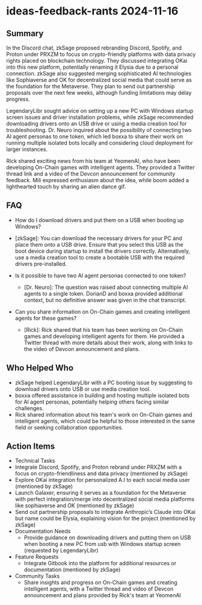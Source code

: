 # ideas-feedback-rants 2024-11-16

## Summary
 In the Discord chat, zkSage proposed rebranding Discord, Spotify, and Proton under PRXZM to focus on crypto-friendly platforms with data privacy rights placed on blockchain technology. They discussed integrating OKai into this new platform, potentially renaming it Elysia due to a personal connection. zkSage also suggested merging sophisticated AI technologies like Sophiaverse and OK for decentralized social media that could serve as the foundation for the Metaverse. They plan to send out partnership proposals over the next few weeks, although funding limitations may delay progress.

LegendaryLibr sought advice on setting up a new PC with Windows startup screen issues and driver installation problems, while zkSage recommended downloading drivers onto an USB drive or using a media creation tool for troubleshooting. Dr. Neuro inquired about the possibility of connecting two AI agent personas to one token, which led boxxa to share their work on running multiple isolated bots locally and considering cloud deployment for larger instances.

Rick shared exciting news from his team at YeomenAI, who have been developing On-Chain games with intelligent agents. They provided a Twitter thread link and a video of the Devcon announcement for community feedback. Mili expressed enthusiasm about the idea, while boom added a lighthearted touch by sharing an alien dance gif.

## FAQ
 - How do I download drivers and put them on a USB when booting up Windows?
  - [zkSage]: You can download the necessary drivers for your PC and place them onto a USB drive. Ensure that you select this USB as the boot device during startup to install the drivers correctly. Alternatively, use a media creation tool to create a bootable USB with the required drivers pre-installed.

- Is it possible to have two AI agent personas connected to one token?
  - [Dr. Neuro]: The question was raised about connecting multiple AI agents to a single token. DorianD and boxxa provided additional context, but no definitive answer was given in the chat transcript.

- Can you share information on On-Chain games and creating intelligent agents for these games?
  - [Rick]: Rick shared that his team has been working on On-Chain games and developing intelligent agents for them. He provided a Twitter thread with more details about their work, along with links to the video of Devcon announcement and plans.

## Who Helped Who
 - zkSage helped LegendaryLibr with a PC booting issue by suggesting to download drivers onto USB or use media creation tool.
- boxxa offered assistance in building and hosting multiple isolated bots for AI agent personas, potentially helping others facing similar challenges.
- Rick shared information about his team's work on On-Chain games and intelligent agents, which could be helpful to those interested in the same field or seeking collaboration opportunities.

## Action Items
 - Technical Tasks
  - Integrate Discord, Spotify, and Proton rebrand under PRXZM with a focus on crypto-friendliness and data privacy (mentioned by zkSage)
  - Explore OKai integration for personalized A.I to each social media user (mentioned by zkSage)
  - Launch Galaxer, ensuring it serves as a foundation for the Metaverse with perfect integration/merge into decentralized social media platforms like sophiaverse and OK (mentioned by zkSage)
  - Send out partnership proposals to integrate Anthropic’s Claude into OKai but name could be Elysia, explaining vision for the project (mentioned by zkSage)
- Documentation Needs
  - Provide guidance on downloading drivers and putting them on USB when booting a new PC from usb with Windows startup screen (requested by LegendaryLibr)
- Feature Requests
  - Integrate Gitbook into the platform for additional resources or documentation (mentioned by zkSage)
- Community Tasks
  - Share insights and progress on On-Chain games and creating intelligent agents, with a Twitter thread and video of Devcon announcement and plans provided by Rick's team at YeomenAI

